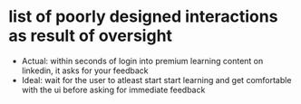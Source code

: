 # list of poorly designed interactions as result of oversight



* Actual: within seconds of login into premium learning content on linkedin, it asks for your feedback
* Ideal: wait for the user to atleast start start learning and get comfortable with the ui before asking for immediate feedback

